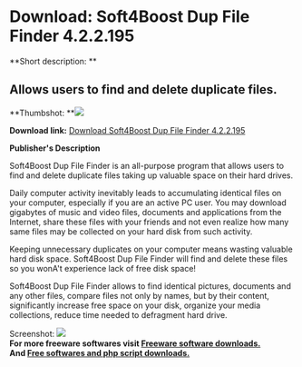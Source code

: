 # Download: Soft4Boost Dup File Finder 4.2.2.195

**Short description: **

## Allows users to find and delete duplicate files.

  
**Thumbshot: **![](http://www.freewarefiles.com/screenshot/s4bdupff_md.jpg)   
  
**Download link:** [Download Soft4Boost Dup File Finder 4.2.2.195](http://freesoftwares.boysofts.com/Soft4Boost-Dup-File-Finder_program_95665.html)  
  

**Publisher's Description**  
  

Soft4Boost Dup File Finder is an all-purpose program that allows users to find
and delete duplicate files taking up valuable space on their hard drives.

Daily computer activity inevitably leads to accumulating identical files on
your computer, especially if you are an active PC user. You may download
gigabytes of music and video files, documents and applications from the
Internet, share these files with your friends and not even realize how many
same files may be collected on your hard disk from such activity.

Keeping unnecessary duplicates on your computer means wasting valuable hard
disk space. Soft4Boost Dup File Finder will find and delete these files so you
wonA't experience lack of free disk space!

Soft4Boost Dup File Finder allows to find identical pictures, documents and
any other files, compare files not only by names, but by their content,
significantly increase free space on your disk, organize your media
collections, reduce time needed to defragment hard drive.

  
  
Screenshot: ![](http://www.freewarefiles.com/screenshot/s4bdupff.jpg)  
**For more freeware softwares visit [Freeware software downloads.](http://freesoftwares.boysofts.com/)**   
**And [Free softwares and php script downloads.](http://www.boysofts.com/)**

